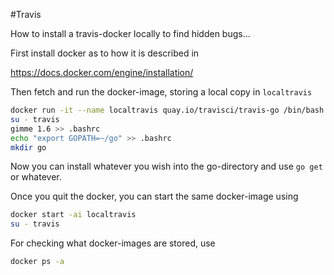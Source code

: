 #Travis

How to install a travis-docker locally to find hidden bugs...

First install docker as to how it is described in

https://docs.docker.com/engine/installation/

Then fetch and run the docker-image, storing a local copy in `localtravis`

```bash
docker run -it --name localtravis quay.io/travisci/travis-go /bin/bash
su - travis
gimme 1.6 >> .bashrc
echo "export GOPATH=~/go" >> .bashrc
mkdir go
```

Now you can install whatever you wish into the go-directory and use `go get` or whatever.

Once you quit the docker, you can start the same docker-image using

```bash
docker start -ai localtravis
su - travis
```

For checking what docker-images are stored, use

```bash
docker ps -a
```
